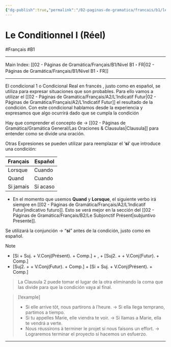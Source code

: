```yaml
---
{"dg-publish":true,"permalink":"/02-paginas-de-gramatica/francais/b1/le-conditionnel-i-reel/"}
---
```


# Le Conditionnel I (Réel)
#Français #B1
___
Main Index: [[02 - Páginas de Gramática/Français/B1/Nivel B1・FR\|02 - Páginas de Gramática/Français/B1/Nivel B1・FR]]
___
El condicional 1 o Condicional Real en francés , justo como en español, se utiliza para expresar situaciones que son probables. Para ello vamos a utilizar el [[02 - Páginas de Gramática/Français/A2/L’Indicatif Futur\|02 - Páginas de Gramática/Français/A2/L’Indicatif Futur]] el resultado de la condición. Con este condicional hablamos desde la experiencia y expresamos que algo ocurrirá dado que se cumpla la condición

Hay que comprender el concepto de → [[02 - Páginas de Gramática/Gramática General/Las Oraciones & Clausulas\|Clausula]] para entender como se divide una oración.

Otras Expresiones se pueden utilizar para reemplazar el ‘**si**’ que introduce una condición:

| Français  | Español  |
| --------- | -------- |
| Lorsque   | Cuando   |
| Quand     | Cuando   |
| Si jamais | Si acaso |
- En el momento que usemos **Quand** y **Lorsque**, el siguiente verbo irá siempre en [[02 - Páginas de Gramática/Français/A2/L’Indicatif Futur\|indicativo futuro]]. Esto se verá mejor en la sección del [[02 - Páginas de Gramática/Français/B2/Le Subjonctif Présent\|subjuntivo Presente]].

Se utilizará la conjunción → “**si**” antes de la condición, justo como en español.


> [!note] 
> - [Si + Suj. + V.Conj(Présent). + Comp.] + , + [Suj2. + + V.Conj(Futur). + Comp.]
> - [Suj2. + + V.Conj(Futur). + Comp.] + [Si + Suj. + V.Conj(Présent). + Comp.]

> La Clausula 2 puede tomar el lugar de la otra eliminando la coma que las divide para que la condición vaya al final.

> [!example] 
> - Si elle arrive tôt, nous partirons à l’heure. → Si ella llega temprano, partimos a tiempo.
> - Si tu appelles Marie, elle viendra te voir. → Si llamas a Marie, ella te vendrá a verte.
> - Nous réussirons à terminer le projet si nous faisons un effort. → Lograremos terminar el proyecto si hacemos un esfuerzo.

___